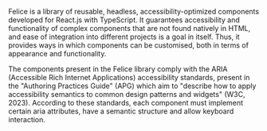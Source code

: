 Felice is a library of reusable, headless, accessibility-optimized components developed for React.js with TypeScript. It guarantees accessibility and functionality of complex components that are not found natively in HTML, and ease of integration into different projects is a goal in itself. Thus, it provides ways in which components can be customised, both in terms of appearance and functionality.

The components present in the Felice library comply with the ARIA (Accessible Rich Internet Applications) accessibility standards, present in the "Authoring Practices Guide" (APG) which aim to "describe how to apply accessibility semantics to common design patterns and widgets" (W3C, 2023). According to these standards, each component must implement certain aria attributes, have a semantic structure and allow keyboard interaction.
